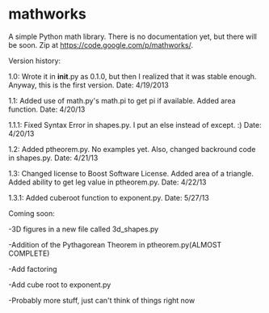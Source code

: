 mathworks
=========

A simple Python math library. There is no documentation yet, but there will be soon. Zip at https://code.google.com/p/mathworks/.

Version history:

1.0: Wrote it in __init__.py as 0.1.0, but then I realized that it was stable enough. Anyway, this is the first version. Date: 4/19/2013

1.1: Added use of math.py's math.pi to get pi if available. Added area function. Date: 4/20/13

1.1.1: Fixed Syntax Error in shapes.py. I put an else instead of except. :) Date: 4/20/13

1.2: Added ptheorem.py. No examples yet. Also, changed backround code in shapes.py. Date: 4/21/13

1.3: Changed license to Boost Software License. Added area of a triangle. Added ability to get leg value in ptheorem.py. Date: 4/22/13

1.3.1: Added cuberoot function to exponent.py. Date: 5/27/13

Coming soon:

-3D figures in a new file called 3d_shapes.py

-Addition of the Pythagorean Theorem in ptheorem.py(ALMOST COMPLETE)

-Add factoring

-Add cube root to exponent.py

-Probably more stuff, just can't think of things right now
